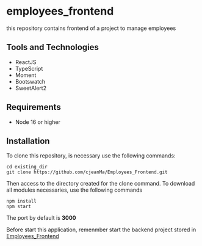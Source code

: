 # employees_frontend

this repository contains frontend of a project to manage employees
## Tools and Technologies
 - ReactJS
 - TypeScript
 - Moment
 - Bootswatch
 - SweetAlert2

## Requirements

- Node 16 or higher

## Installation

To clone this repository, is necessary use the following commands:

```
cd existing_dir
git clone https://github.com/cjeanMa/Employees_Frontend.git
```
Then access to the directory created for the clone command.
To download all modules necessaries,  use the following commands 

```
npm install
npm start
```

The port by default is **3000**

Before start this application, remenmber start the backend project stored in
 [Employees_Frontend](https://github.com/cjeanMa/Employees_BackEnd)
